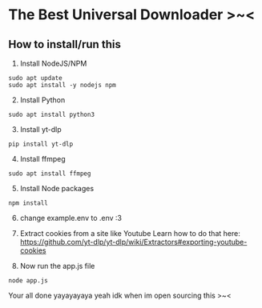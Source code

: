 # The Best Universal Downloader >~<

## How to install/run this

1. Install NodeJS/NPM
```console
sudo apt update
sudo apt install -y nodejs npm
```

2. Install Python
```console
sudo apt install python3
```

3. Install yt-dlp
```console
pip install yt-dlp
```

4. Install ffmpeg
```console
sudo apt install ffmpeg
```

5. Install Node packages
```console
npm install
```
6. change example.env to .env :3

7. Extract cookies from a site like Youtube Learn how to do that here: https://github.com/yt-dlp/yt-dlp/wiki/Extractors#exporting-youtube-cookies

8. Now run the app.js file
```console
node app.js
```

Your all done yayayayaya yeah idk when im open sourcing this >~<
 
